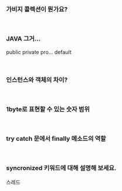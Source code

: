 ### 가비지 콜렉션이 뭔가요?

<br>

### JAVA 그거...
public private pro... default

<br>

### 인스턴스와 객체의 차이?

<br>

### 1byte로 표현할 수 있는 숫자 범위

<br>

### try catch 문에서 finally 메소드의 역할

<br>

### syncronized 키워드에 대해 설명해 보세요.
스레드
